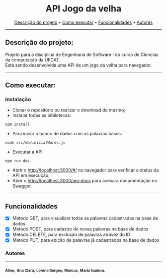 <h1 align="center">API Jogo da velha</h1>

<p align="center">
 <a href="#descricao">Descrição do projeto</a> •
 <a href="#executar">Como executar</a> • 
 <a href="#funcionalidades">Funcionalidades</a> • 
 <a href="#autores">Autores</a>
</p>

---

## Descrição do projeto:

<p> Projeto para a disciplina de Engenharia de Software I do curso de Ciencias da computação da UFCAT. <br>
Está sendo desenvolvida uma API de um jogo da velha para navegador. </p>

---

## Como executar:

### Instalação

- Clonar o repositório ou realizar o download do mesmo;
- Instalar todas as bibliotecas:

```
npm install
```

- Para inciar o banco de dados com as palavras bases:

```
node src/db/inicialWords.js
```

- Executar a API:

```
npm run dev
```

- Abrir o [http://localhost:3000/#/](http://localhost:3000/#/) no navegador para verificar o status da API em execução.
- Abrir o [http://localhost:3000/api-docs](http://localhost:3000/api-docs) para acesara documentação no Swagger.

---

## Funcionalidades

- [x] Método GET, para visualizar todas as palavras cadastradas na base de dados
- [x] Método POST, para cadastro de novas palavras na base de dados
- [x] Método DELETE, para exclusão de palavras atravez do ID
- [x] Método PUT, para edição de palavras já cadastrados na base de dados

### Autores

---

<a>
 <sub><b>Aline,</b></sub>
 <sub><b>Ana Clara,</b></sub>
 <sub><b>Lorena Borges,</b></sub>
 <sub><b>Marcus,</b></sub>
 <sub><b>Maria Isadora.</b></sub>
 </a>
